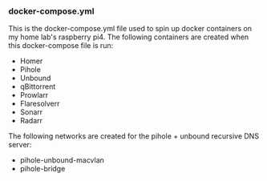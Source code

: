 ### docker-compose.yml

This is the docker-compose.yml file used to spin up docker containers on my home lab's raspberry pi4. The following containers are created when this docker-compose file is run:

- Homer
- Pihole
- Unbound
- qBittorrent
- Prowlarr
- Flaresolverr
- Sonarr
- Radarr

The following networks are created for the pihole + unbound recursive DNS server:

- pihole-unbound-macvlan
- pihole-bridge
